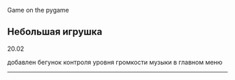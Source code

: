 
Game on the pygame

Небольшая игрушка
---

20.02 

добавлен бегунок контроля уровня громкости музыки в главном меню

---
